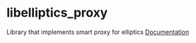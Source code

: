 libelliptics_proxy
==================

Library that implements smart proxy for elliptics
[Documentation](doc/en/Overview.md)
